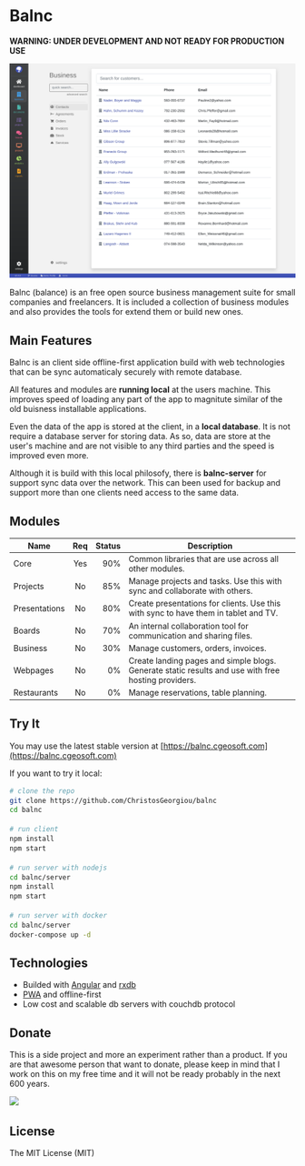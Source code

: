 # Balnc

**WARNING: UNDER DEVELOPMENT AND NOT READY FOR PRODUCTION USE**

![screenshot](docs/assets/screenshot.png)

Balnc (balance) is an free open source business management suite for small companies and freelancers. It is included a collection of business modules and also provides the tools for extend them or build new ones.

## Main Features

Balnc is an client side offline-first application build with web technologies that can be sync automaticaly securely with remote database.

All features and modules are **running local** at the users machine. This improves speed of loading any part of the app to magnitute similar of the old buisness installable applications.

Even the data of the app is stored at the client, in a **local database**. It is not require a database server for storing data. As so, data are store at the user's machine and are not visible to any third parties and the speed is improved even more.

Although it is build with this local philosofy, there is **balnc-server** for support sync data over the network. This can been used for backup and support more than one clients need access to the same data.

## Modules

| Name          |  Req  | Status | Description                                                                                         |
| ------------- | :---: | -----: | --------------------------------------------------------------------------------------------------- |
| Core          |  Yes  |    90% | Common libraries that are use across all other modules.                                             |
| Projects      |  No   |    85% | Manage projects and tasks. Use this with sync and collaborate with others.                          |
| Presentations |  No   |    80% | Create presentations for clients. Use this with sync to have them in tablet and TV.                 |
| Boards        |  No   |    70% | An internal collaboration tool for communication and sharing files.                                 |
| Business      |  No   |    30% | Manage customers, orders, invoices.                                                                 |
| Webpages      |  No   |     0% | Create landing pages and simple blogs. Generate static results and use with free hosting providers. |
| Restaurants   |  No   |     0% | Manage reservations, table planning.                                                                |

## Try It

You may use the latest stable version at [https://balnc.cgeosoft.com](https://balnc.cgeosoft.com)

If you want to try it local:

```bash
# clone the repo
git clone https://github.com/ChristosGeorgiou/balnc
cd balnc

# run client
npm install
npm start

# run server with nodejs
cd balnc/server
npm install
npm start

# run server with docker
cd balnc/server
docker-compose up -d
```

## Technologies

- Builded with [Angular](https://angular.io/) and [rxdb](https://github.com/pubkey/rxdb)
- [PWA](https://developers.google.com/web/progressive-web-apps/) and offline-first
- Low cost and scalable db servers with couchdb protocol

## Donate

This is a side project and more an experiment rather than a product. If you are that awesome person that want to donate, please keep in mind that I work on this on my free time and it will not be ready probably in the next 600 years.

[<img src="http://img.shields.io/liberapay/receives/cgeosoft.svg?logo=liberapay">](https://liberapay.com/cgeosoft/donate)

## License

The MIT License (MIT)
